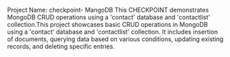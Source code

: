 Project Name: checkpoint- MangoDB
This CHECKPOINT demonstrates MongoDB CRUD operations using a 'contact' database and 'contactlist' collection.This project showcases basic CRUD operations in MongoDB using a 'contact' database and 'contactlist' collection.
It includes insertion of documents, querying data based on various conditions, updating existing records, and deleting specific entries.
